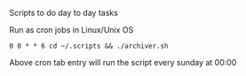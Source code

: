 Scripts to do day to day tasks

Run as cron jobs in Linux/Unix OS

```
0 0 * * 6 cd ~/.scripts && ./archiver.sh
```
Above cron tab entry will run the script every sunday at 00:00
